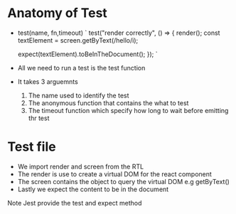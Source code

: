 # Anatomy of Test

- test(name, fn,timeout)
  `
  test("render correctly", () => {
  render(<Greet />);
  const textElement = screen.getByText(/hello/i);

  expect(textElement).toBeInTheDocument();
  });
  `

- All we need to run a test is the test function
- It takes 3 arguemnts
  1. The name used to identify the test
  2. The anonymous function that contains the what to test
  3. The timeout function which specify how long to wait before emitting thr test

# Test file

- We import render and screen from the RTL
- The render is use to create a virtual DOM for the react component
- The screen contains the object to query the virtual DOM e.g getByText()
- Lastly we expect the content to be in the document

Note
Jest provide the test and expect method

